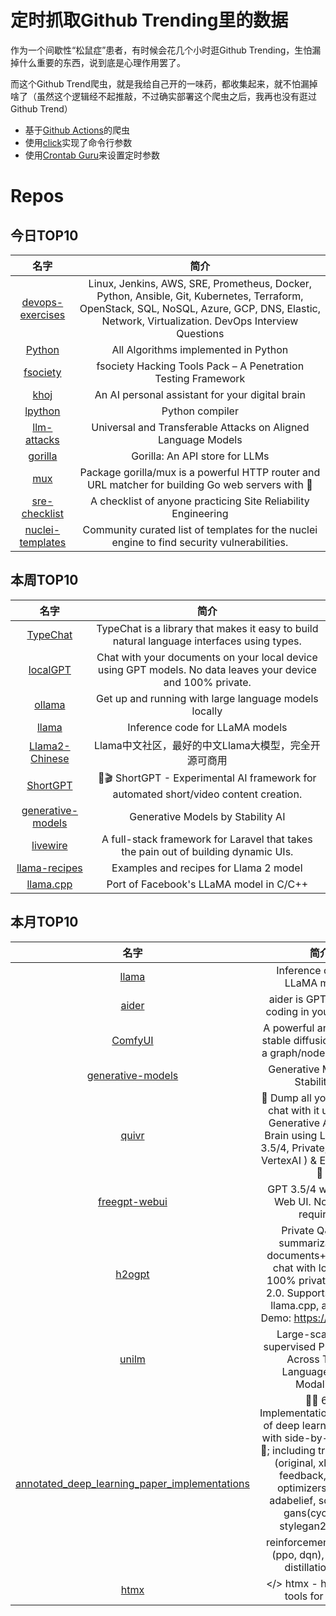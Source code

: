 # 定时抓取Github Trending里的数据

作为一个间歇性“松鼠症”患者，有时候会花几个小时逛Github Trending，生怕漏掉什么重要的东西，说到底是心理作用罢了。

而这个Github Trend爬虫，就是我给自己开的一味药，都收集起来，就不怕漏掉啥了（虽然这个逻辑经不起推敲，不过确实部署这个爬虫之后，我再也没有逛过Github Trend）

* 基于[Github Actions](https://docs.github.com/en/actions)的爬虫
* 使用[click](https://github.com/pallets/click)实现了命令行参数
* 使用[Crontab Guru](https://crontab.guru/)来设置定时参数

# Repos
## 今日TOP10 
<!-- START OF DAILY_TOP10_REPOS -->
| 名字 | 简介 |
| :----: | :----: |
| [devops-exercises](https://github.com/bregman-arie/devops-exercises) | Linux, Jenkins, AWS, SRE, Prometheus, Docker, Python, Ansible, Git, Kubernetes, Terraform, OpenStack, SQL, NoSQL, Azure, GCP, DNS, Elastic, Network, Virtualization. DevOps Interview Questions |
| [Python](https://github.com/TheAlgorithms/Python) | All Algorithms implemented in Python |
| [fsociety](https://github.com/Manisso/fsociety) | fsociety Hacking Tools Pack – A Penetration Testing Framework |
| [khoj](https://github.com/khoj-ai/khoj) | An AI personal assistant for your digital brain |
| [lpython](https://github.com/lcompilers/lpython) | Python compiler |
| [llm-attacks](https://github.com/llm-attacks/llm-attacks) | Universal and Transferable Attacks on Aligned Language Models |
| [gorilla](https://github.com/ShishirPatil/gorilla) | Gorilla: An API store for LLMs |
| [mux](https://github.com/gorilla/mux) | Package gorilla/mux is a powerful HTTP router and URL matcher for building Go web servers with 🦍 |
| [sre-checklist](https://github.com/bregman-arie/sre-checklist) | A checklist of anyone practicing Site Reliability Engineering |
| [nuclei-templates](https://github.com/projectdiscovery/nuclei-templates) | Community curated list of templates for the nuclei engine to find security vulnerabilities. |
<!-- END OF DAILY_TOP10_REPOS -->

## 本周TOP10
<!-- START OF WEEKLY_TOP10_REPOS -->
| 名字 | 简介 |
| :----: | :----: |
| [TypeChat](https://github.com/microsoft/TypeChat) | TypeChat is a library that makes it easy to build natural language interfaces using types. |
| [localGPT](https://github.com/PromtEngineer/localGPT) | Chat with your documents on your local device using GPT models. No data leaves your device and 100% private. |
| [ollama](https://github.com/jmorganca/ollama) | Get up and running with large language models locally |
| [llama](https://github.com/facebookresearch/llama) | Inference code for LLaMA models |
| [Llama2-Chinese](https://github.com/FlagAlpha/Llama2-Chinese) | Llama中文社区，最好的中文Llama大模型，完全开源可商用 |
| [ShortGPT](https://github.com/RayVentura/ShortGPT) | 🚀🎬 ShortGPT - Experimental AI framework for automated short/video content creation. |
| [generative-models](https://github.com/Stability-AI/generative-models) | Generative Models by Stability AI |
| [livewire](https://github.com/livewire/livewire) | A full-stack framework for Laravel that takes the pain out of building dynamic UIs. |
| [llama-recipes](https://github.com/facebookresearch/llama-recipes) | Examples and recipes for Llama 2 model |
| [llama.cpp](https://github.com/ggerganov/llama.cpp) | Port of Facebook's LLaMA model in C/C++ |
<!-- END OF WEEKLY_TOP10_REPOS -->

## 本月TOP10
<!-- START OF MONTHLY_TOP10_REPOS -->
| 名字 | 简介 |
| :----: | :----: |
| [llama](https://github.com/facebookresearch/llama) | Inference code for LLaMA models |
| [aider](https://github.com/paul-gauthier/aider) | aider is GPT powered coding in your terminal |
| [ComfyUI](https://github.com/comfyanonymous/ComfyUI) | A powerful and modular stable diffusion GUI with a graph/nodes interface. |
| [generative-models](https://github.com/Stability-AI/generative-models) | Generative Models by Stability AI |
| [quivr](https://github.com/StanGirard/quivr) | 🧠 Dump all your files and chat with it using your Generative AI Second Brain using LLMs ( GPT 3.5/4, Private, Anthropic, VertexAI ) & Embeddings 🧠 |
| [freegpt-webui](https://github.com/ramonvc/freegpt-webui) | GPT 3.5/4 with a Chat Web UI. No API key required. |
| [h2ogpt](https://github.com/h2oai/h2ogpt) | Private Q&A and summarization of documents+images or chat with local GPT, 100% private, Apache 2.0. Supports LLaMa2, llama.cpp, and more. Demo: https://gpt.h2o.ai/ |
| [unilm](https://github.com/microsoft/unilm) | Large-scale Self-supervised Pre-training Across Tasks, Languages, and Modalities |
| [annotated_deep_learning_paper_implementations](https://github.com/labmlai/annotated_deep_learning_paper_implementations) | 🧑‍🏫 60 Implementations/tutorials of deep learning papers with side-by-side notes 📝; including transformers (original, xl, switch, feedback, vit, ...), optimizers (adam, adabelief, sophia, ...), gans(cyclegan, stylegan2, ...), 🎮 reinforcement learning (ppo, dqn), capsnet, distillation, ... 🧠 |
| [htmx](https://github.com/bigskysoftware/htmx) | </> htmx - high power tools for HTML |
<!-- END OF MONTHLY_TOP10_REPOS -->
